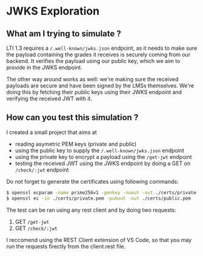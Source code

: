 # JWKS Exploration

## What am I trying to simulate ?

LTI 1.3 requires a `/.well-known/jwks.json` endpoint, as it needs to make sure the payload containing the grades it receives is securely coming from our backend. It verifies the payload using our public key, which we aim to provide in the JWKS endpoint.

The other way around works as well: we're making sure the received payloads are secure and have been signed by the LMSs themselves. We're doing this by fetching their public keys using their JWKS endpoint and verifying the received JWT with it.

## How can you test this simulation ?

I created a small project that aims at 

- reading asymetric PEM keys (private and public)
- using the public key to supply the `/.well-known/jwks.json` endpoint
- using the private key to encrypt a payload using the `/get-jwt` endpoint
- testing the received JWT using the JWKS endpoint by doing a GET on `/check/:jwt` endpoint

Do not forget to generate the certificates using following commands:

```bash
$ openssl ecparam -name prime256v1 -genkey -noout -out ./certs/private.pem
$ openssl ec -in ./certs/private.pem -pubout -out ./certs/public.pem
```

The test can be ran using any rest client and by doing two requests:

1. GET `/get-jwt`
2. GET `/check/:jwt`

I reccomend using the REST Client extension of VS Code, so that you may run the requests firectly from the client.rest file.